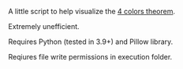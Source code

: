 A little script to help visualize the [4 colors theorem](https://en.wikipedia.org/wiki/Four_color_theorem).

Extremely unefficient.

Requires Python (tested in 3.9+) and Pillow library.

Reqiures file write permissions in execution folder.
